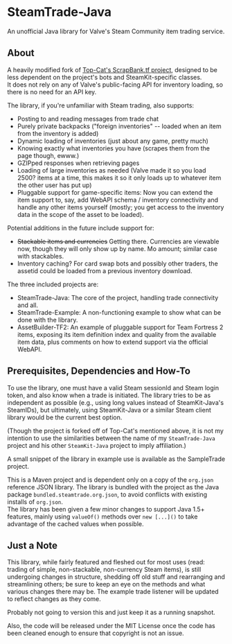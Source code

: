 SteamTrade-Java
===============

An unofficial Java library for Valve's Steam Community item trading service.


About
-----

A heavily modified fork of [Top-Cat's ScrapBank.tf project](https://github.com/Top-Cat/ScrapBank.tf/), designed to be less dependent on the project's bots and SteamKit-specific classes.  
It does not rely on any of Valve's public-facing API for inventory loading, so there is no need for an API key.

The library, if you're unfamiliar with Steam trading, also supports:
  * Posting to and reading messages from trade chat
  * Purely private backpacks ("foreign inventories" -- loaded when an item from the inventory is added)
  * Dynamic loading of inventories (just about any game, pretty much)
  * Knowing exactly what inventories you have (scrapes them from the page though, ewww.)
  * GZIPped responses when retrieving pages
  * Loading of large inventories as needed (Valve made it so you load 2500? items at a time, this makes it so it only loads up to whatever item the other user has put up)
  * Pluggable support for game-specific items: Now you can extend the item support to, say, add WebAPI schema / inventory connectivity and handle any other items yourself (mostly; you get access to the inventory data in the scope of the asset to be loaded).

Potential additions in the future include support for:
  * ~~Stackable items and currencies~~ Getting there.  Currencies are viewable now, though they will only show up by name.  Mo amount; similar case with stackables.
  * Inventory caching?  For card swap bots and possibly other traders, the assetid could be loaded from a previous inventory download.

The three included projects are:
  * SteamTrade-Java:  The core of the project, handling trade connectivity and all.
  * SteamTrade-Example:  A non-functioning example to show what can be done with the library.
  * AssetBuilder-TF2:  An example of pluggable support for Team Fortress 2 items, exposing its item definition index and quality from the available item data, plus comments on how to extend support via the official WebAPI.


Prerequisites, Dependencies and How-To
--------------------------------------

To use the library, one must have a valid Steam sessionId and Steam login token, and also know when a trade is initiated. The library tries to be as independent as possible (e.g., using long values instead of SteamKit-Java's SteamIDs), but ultimately, using SteamKit-Java or a similar Steam client library would be the current best option.

(Though the project is forked off of Top-Cat's mentioned above, it is not my intention to use the similarities between the name of my `SteamTrade-Java` project and his other `SteamKit-Java` project to imply affiliation.)

A small snippet of the library in example use is available as the SampleTrade project.

This is a Maven project and is dependent only on a copy of the `org.json` reference JSON library. The library is bundled with the project as the Java package `bundled.steamtrade.org.json`, to avoid conflicts with existing installs of `org.json`.  
The library has been given a few minor changes to support Java 1.5+ features, mainly using `valueOf()` methods over `new [...]()` to take advantage of the cached values when possible.


Just a Note
-----------

This library, while fairly featured and fleshed out for most uses (read: trading of simple, non-stackable, non-currency Steam items), is still undergoing changes in structure, shedding off old stuff and rearranging and streamlining others; be sure to keep an eye on the methods and what various changes there may be.  The example trade listener will be updated to reflect changes as they come.

Probably not going to version this and just keep it as a running snapshot.

Also, the code will be released under the MIT License once the code has been cleaned enough to ensure that copyright is not an issue.
